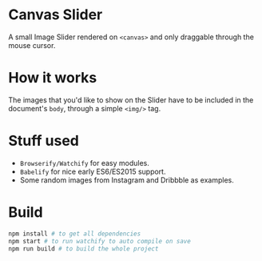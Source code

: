# Canvas Slider

A small Image Slider rendered on `<canvas>` and only draggable through the mouse cursor.

# How it works

The images that you'd like to show on the Slider have to be included in the document's `body`, through a simple `<img/>` tag.

# Stuff used

* `Browserify/Watchify` for easy modules.
* `Babelify` for nice early ES6/ES2015 support.
* Some random images from Instagram and Dribbble as examples.

# Build

```coffee
npm install # to get all dependencies
npm start # to run watchify to auto compile on save
npm run build # to build the whole project
```

